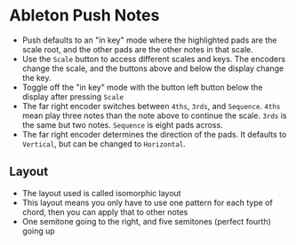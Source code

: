 # Ableton Push Notes

- Push defaults to an "in key" mode where the highlighted pads are the scale root, and the other pads are the other notes in that scale.
- Use the `Scale` button to access different scales and keys. The encoders change the scale, and the buttons above and below the display change the key.
- Toggle off the "in key" mode with the button left button below the display after pressing `Scale`
- The far right encoder switches between `4ths`, `3rds`, and `Sequence`. `4ths` mean play three notes than the note above to continue the scale. `3rds` is the same but two notes. `Sequence` is eight pads across.
- The far right encoder determines the direction of the pads. It defaults to `Vertical`, but can be changed to `Horizontal`.

## Layout

- The layout used is called isomorphic layout
- This layout means you only have to use one pattern for each type of chord, then you can apply that to other notes
- One semitone going to the right, and five semitones (perfect fourth) going up
